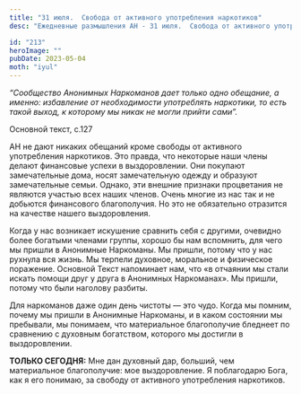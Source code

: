 ```yaml
---
title: "31 июля.  Свобода от активного употребления наркотиков"
desc: "Ежедневные размышления АН - 31 июля.  Свобода от активного употребления наркотиков"

id: "213"
heroImage: ""
pubDate: 2023-05-04
moth: "iyul"
---
```


_“Сообщество Анонимных Наркоманов дает только одно обещание, а именно:
избавление от необходимости употреблять наркотики, то есть такой выход, к
которому мы никак не могли прийти сами”._

Основной текст, с.127

АН не дают никаких обещаний кроме свободы от активного употребления
наркотиков. Это правда, что некоторые наши члены делают финансовые успехи в
выздоровлении. Они покупают замечательные дома, носят замечательную одежду и
образуют замечательные семьи. Однако, эти внешние признаки процветания не
являются участью всех наших членов. Очень многие из нас так и не добьются
финансового благополучия. Но это не обязательно отразится на качестве нашего
выздоровления.

Когда у нас возникает искушение сравнить себя с другими, очевидно более
богатыми членами группы, хорошо бы нам вспомнить, для чего мы пришли в
Анонимные Наркоманы. Мы пришли, потому что у нас рухнула вся жизнь. Мы терпели
духовное, моральное и физическое поражение. Основной Текст напоминает нам, что
«в отчаянии мы стали искать помощи друг у друга в Анонимных Наркоманах». Мы
пришли, потому что были наголову разбиты.

Для наркоманов даже один день чистоты — это чудо. Когда мы помним, почему мы
пришли в Анонимные Наркоманы, и в каком состоянии мы пребывали, мы понимаем,
что материальное благополучие бледнеет по сравнению с духовным богатством,
которого мы достигли в выздоровлении.

**ТОЛЬКО СЕГОДНЯ:** Мне дан духовный дар, больший, чем материальное
благополучие: мое выздоровление. Я поблагодарю Бога, как я его понимаю, за
свободу от активного употребления наркотиков.
